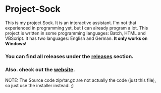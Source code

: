 # Project-Sock
This is my project Sock. It is an interactive assistant. I'm not that experienced in programming yet, but I can already program a lot. This project is written in some programming languages: Batch, HTML and VBScript. It has two languages: English and German. <b>It only works on Windows!</b>

### You can find all releases under the [releases](https://github.com/MarioS271/Project-Sock/releases) section.
### Also. check out the [website](https://sock.marios271.net/).

NOTE: The Source code zip/tar.gz are not actually the code (just this file), so just use the installer instead. ;)
